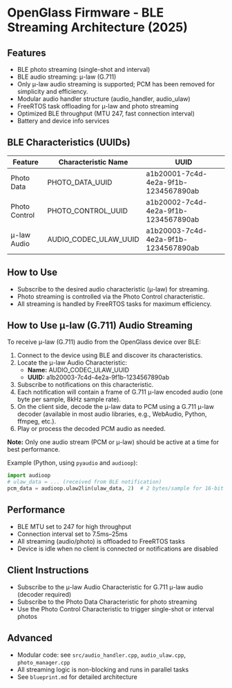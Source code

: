 # OpenGlass Firmware - BLE Streaming Architecture (2025)

## Features
- BLE photo streaming (single-shot and interval)
- BLE audio streaming: μ-law (G.711)
- Only μ-law audio streaming is supported; PCM has been removed for simplicity and efficiency.
- Modular audio handler structure (audio_handler, audio_ulaw)
- FreeRTOS task offloading for μ-law and photo streaming
- Optimized BLE throughput (MTU 247, fast connection interval)
- Battery and device info services

## BLE Characteristics (UUIDs)
| Feature         | Characteristic Name      | UUID                                    |
|----------------|-------------------------|------------------------------------------|
| Photo Data     | PHOTO_DATA_UUID         | a1b20001-7c4d-4e2a-9f1b-1234567890ab     |
| Photo Control  | PHOTO_CONTROL_UUID      | a1b20002-7c4d-4e2a-9f1b-1234567890ab     |
| μ-law Audio    | AUDIO_CODEC_ULAW_UUID   | a1b20003-7c4d-4e2a-9f1b-1234567890ab     |

## How to Use
- Subscribe to the desired audio characteristic (μ-law) for streaming.
- Photo streaming is controlled via the Photo Control characteristic.
- All streaming is handled by FreeRTOS tasks for maximum efficiency.

## How to Use μ-law (G.711) Audio Streaming

To receive μ-law (G.711) audio from the OpenGlass device over BLE:

1. Connect to the device using BLE and discover its characteristics.
2. Locate the μ-law Audio Characteristic:
   - **Name:** AUDIO_CODEC_ULAW_UUID
   - **UUID:** a1b20003-7c4d-4e2a-9f1b-1234567890ab
3. Subscribe to notifications on this characteristic.
4. Each notification will contain a frame of G.711 μ-law encoded audio (one byte per sample, 8kHz sample rate).
5. On the client side, decode the μ-law data to PCM using a G.711 μ-law decoder (available in most audio libraries, e.g., WebAudio, Python, ffmpeg, etc.).
6. Play or process the decoded PCM audio as needed.

**Note:** Only one audio stream (PCM or μ-law) should be active at a time for best performance.

Example (Python, using `pyaudio` and `audioop`):
```python
import audioop
# ulaw_data = ... (received from BLE notification)
pcm_data = audioop.ulaw2lin(ulaw_data, 2)  # 2 bytes/sample for 16-bit PCM
```

## Performance
- BLE MTU set to 247 for high throughput
- Connection interval set to 7.5ms–25ms
- All streaming (audio/photo) is offloaded to FreeRTOS tasks
- Device is idle when no client is connected or notifications are disabled

## Client Instructions
- Subscribe to the μ-law Audio Characteristic for G.711 μ-law audio (decoder required)
- Subscribe to the Photo Data Characteristic for photo streaming
- Use the Photo Control Characteristic to trigger single-shot or interval photos

## Advanced
- Modular code: see `src/audio_handler.cpp`, `audio_ulaw.cpp`, `photo_manager.cpp`
- All streaming logic is non-blocking and runs in parallel tasks
- See `blueprint.md` for detailed architecture
